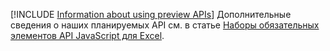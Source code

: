 [!INCLUDE [Information about using preview APIs](../includes/using-preview-apis.md)]
Дополнительные сведения о наших планируемых API см. в статье [Наборы обязательных элементов API JavaScript для Excel](/javascript/api/requirement-sets/excel/excel-preview-apis).